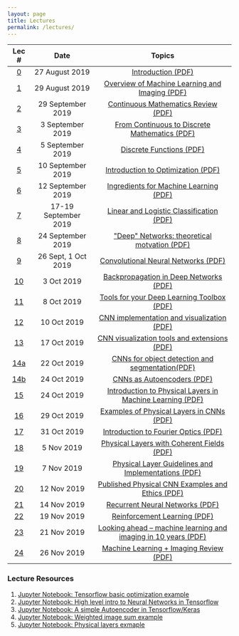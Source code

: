 ```yaml
---
layout: page
title: Lectures
permalink: /lectures/
---
```

| Lec #                       | Date         |  Topics             
|:---------------------------:|:------------:|:-------------------:
|[0](https://www.youtube.com/)|27 August 2019|[Introduction (PDF)](/lectures/lecture_0_introduction.pdf)
|[1](https://www.youtube.com/)|29 August 2019|[Overview of Machine Learning and Imaging (PDF)](/lectures/lecture_1_ML-Imaging_Summary_final.pdf)
|[2](https://www.youtube.com/)|29 September 2019|[Continuous Mathematics Review (PDF)](/lectures/lecture_2_math_continuous.pdf)
|[3](https://www.youtube.com/)|3 September 2019|[From Continuous to Discrete Mathematics (PDF)](/lectures/lecture_3_continuous_discrete_math.pdf)
|[4](https://www.youtube.com/)|5 September 2019|[Discrete Functions (PDF)](/lectures/lecture_4_math_discrete.pdf)
|[5](https://www.youtube.com/)|10 September 2019|[Introduction to Optimization (PDF)](/lectures/lecture_5_intro_optimization.pdf)
|[6](https://www.youtube.com/)|12 September 2019|[Ingredients for Machine Learning (PDF)](/lectures/lecture_6_optimization-to-ML.pdf)
|[7](https://www.youtube.com/)|17-19 September 2019|[Linear and Logistic Classification (PDF)](/lectures/lecture_7_ML-principles.pdf)
|[8](https://www.youtube.com/)|24 September 2019|["Deep" Networks: theoretical motvation (PDF)](/lectures/lecture-8_ML_Theory%20.pdf)
|[9](https://www.youtube.com/)|26 Sept, 1 Oct 2019|[Convolutional Neural Networks (PDF)](/lectures/lecture_9_intro_to_CNN's.pdf)
|[10](https://www.youtube.com/)|3 Oct 2019|[Backpropagation in Deep Networks (PDF)](/lectures/lecture_10_Backpropagation.pdf)
|[11](https://www.youtube.com/)|8 Oct 2019|[Tools for your Deep Learning Toolbox (PDF)](/lectures/lecture_11_useful_DL_tools.pdf)
|[12](https://www.youtube.com/)|10 Oct 2019|[CNN implementation and visualization (PDF)](/lectures/lecture_12_CNNs_practical_tips.pdf)
|[13](https://www.youtube.com/)|17 Oct 2019|[CNN visualization tools and extensions (PDF)](/lectures/lecture_13_CNN-visualization-extensions.pdf)
|[14a](https://www.youtube.com/)|22 Oct 2019|[CNNs for object detection and segmentation(PDF)](/lectures/lecture_14a_object_detection_segmentation.pdf)
|[14b](https://www.youtube.com/)|24 Oct 2019|[CNNs as Autoencoders (PDF)](/lectures/Lecture_14b_Segmentation_and_autoencoders.pdf)
|[15](https://www.youtube.com/)|24 Oct 2019|[Introduction to Physical Layers in Machine Learning (PDF)](/lectures/lecture_15_intro_physical_CNNs.pdf)
|[16](https://www.youtube.com/)|29 Oct 2019|[Examples of Physical Layers in CNNs (PDF)](/lectures/lecture_16_examples_physical_layers_CNN.pdf)
|[17](https://www.youtube.com/)|31 Oct 2019|[Introduction to Fourier Optics (PDF)](/lectures/lecture_17_intro_Fourier_optics.pdf)
|[18](https://www.youtube.com/)|5 Nov 2019|[Physical Layers with Coherent Fields (PDF)](/lectures/lecture_18_coherent_physical_layers.pdf)
|[19](https://www.youtube.com/)|7 Nov 2019|[Physical Layer Guidelines and Implementations (PDF)](/lectures/lecture_19_physical_layer_guidelines.pdf)
|[20](https://www.youtube.com/)|12 Nov 2019|[Published Physical CNN Examples and Ethics (PDF)](/lectures/lecture_20_PhysicalCNN_examples.pdf)
|[21](https://www.youtube.com/)|14 Nov 2019|[Recurrent Neural Networks (PDF)](/lectures/lecture_21_RNNs.pdf)
|[22](https://www.youtube.com/)|19 Nov 2019|[Reinforcement Learning (PDF)](/lectures/lecture_22_reinforcement_learning.pdf)
|[23](https://www.youtube.com/)|21 Nov 2019|[Looking ahead – machine learning and imaging in 10 years (PDF)](/lectures/lecture_23_future_directions.pdf)
|[24](https://www.youtube.com/)|26 Nov 2019|[Machine Learning + Imaging Review (PDF)](/lectures/lecture_24_deep_imaging_review.pdf)


### Lecture Resources
1. [Jupyter Notebook: Tensorflow basic optimization example](/data/basic_tensorflow_eager_example.ipynb)
2. [Jupyter Notebook: High level intro to Neural Networks in Tensorflow](/data/high_level_tf_intro.ipynb)
3. [Jupyter Notebook: A simple Autoencoder in Tensorflow/Keras](/data/Simple_Autoencoder.ipynb)
4. [Jupyter Notebook: Weighted image sum example](/data/weighted_image_sum_example.ipynb)
5. [Jupyter Notebook: Physical layers exmaple](/data/physical_layers_example.ipynb)

